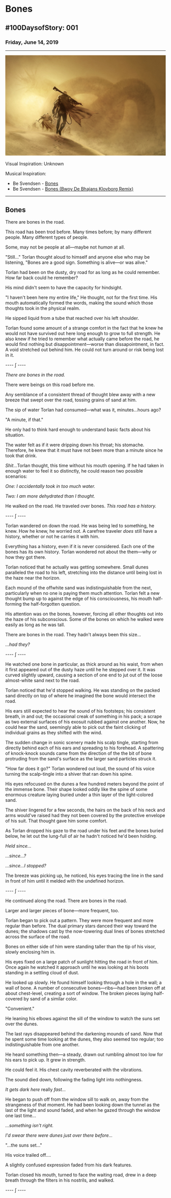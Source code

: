 # Bones

## #100DaysofStory: 001

### Friday, June 14, 2019

---

![Bones Visual Inspiration](bones.jpg)

Visual Inspiration: Unknown

Musical Inspiration:

- Be Svendsen - [Bones](https://open.spotify.com/track/44PS8lB5MuUKnqMnmtZWX6)
- Be Svendsen - [Bones (Bwoy De Bhajans Klovborg Remix)](https://open.spotify.com/track/5DIvDefES3gfvsLSRLVyMD)

---

## Bones

There are bones in the road.

This road has been trod before. Many times before; by many different people. Many different types of people.

Some, may not be people at all—maybe not _human_ at all.

"Still..." Torlan thought aloud to himself and anyone else who may be listening, "Bones are a good sign. Something is alive—or was alive."

Torlan had been on the dusty, dry road for as long as he could remember. How far back could he remember?

His mind didn't seem to have the capacity for hindsight.

"I haven't been here my entire life," He thought, not for the first time. His mouth automatically formed the words, making the sound which those thoughts took in the physical realm.

He sipped liquid from a tube that reached over his left shoulder.

Torlan found some amount of a strange comfort in the fact that he knew he would not have survived out here long enough to grow to full strength. He also knew if he tried to remember what actually came before the road, he would find nothing but disappointment—worse than dissapointment, in fact. A void stretched out behind him. He could not turn around or risk being lost in it.

---- ∫ ----

_There are bones in the road._

There were beings on this road before me.

Any semblance of a consistent thread of thought blew away with a new breeze that swept over the road, tossing grains of sand at him.

The sip of water Torlan had consumed—what was it, minutes...hours ago?

"A minute, if that."

He only had to think hard enough to understand basic facts about his situation.

The water felt as if it were dripping down his throat; his stomache. Therefore, he knew that it must have not been more than a minute since he took that drink.

_Shit_...Torlan thought, this time without his mouth opening. If he had taken in enough water to feel it so distinctly, he could reason two possible scenarios:

_One: I accidentally took in too much water._

_Two: I am more dehydrated than I thought._

He walked on the road. He traveled over bones. _This road has a history._

---- ∫ ----

Torlan wandered on down the road. He was being led to something, he knew. How he knew, he worried not. A carefree traveler _does_ still have a history, whether or not he carries it with him.

Everything has a history, even if it is never considered. Each one of the bones has its own history. Torlan wondered not about the them—why or how they got there.

Torlan noticed that he actually was getting somewhere. Small dunes paralleled the road to his left, stretching into the distance until being lost in the haze near the horizon. 

Each mound of the offwhite sand was indistinguishable from the next, particularly when no one is paying them much attention. Torlan felt a new thought bump up to against the edge of his consciousness, his mouth half-forming the half-forgotten question.

His attention was on the bones, however, forcing all other thoughts out into the haze of his subconscious. Some of the bones on which he walked were easily as long as he was tall.

There are bones in the road. They hadn't always been this size...

_...had they?_

---- ∫ ----

He watched one bone in particular, as thick around as his waist, from when it first appeared out of the dusty haze until he he stepped over it. It was curved slightly upward, causing a section of one end to jut out of the loose almost-white sand next to the road.

Torlan noticed that he'd stopped walking. He was standing on the packed sand directly on top of where he imagined the bone would intersect the road.

His ears still expected to hear the sound of his footsteps; his consistent breath, in and out; the occasional creak of something in his pack; a scrape as two external surfaces of his exosuit rubbed against one another. Now, he could hear the sand, seemingly able to pick out the faint clicking of individual grains as they shifted with the wind.

The sudden change in sonic scenery made his scalp tingle, starting from directly behind each of his ears and spreading to his forehead. A spattering of knock-knock sounds came from the direction of the the bit of bone protruding from the sand's surface as the larger sand particles struck it.

"How far does it go?" Torlan wondered out loud, the sound of his voice turning the scalp-tingle into a shiver that ran down his spine. 

His eyes refocused on the dunes a few hundred meters beyond the point of the immense bone. Their shape looked oddly like the spine of some enormous creature laying buried under a thin layer of the light-colored sand.

The shiver lingered for a few seconds, the hairs on the back of his neck and arms would've raised had they not been covered by the protective envelope of his suit. That thought gave him some comfort.

As Torlan dropped his gaze to the road under his feet and the bones buried below, he let out the lung-full of air he hadn't noticed he'd been holding.

_Held since..._

_...since...?_

_...since...I stopped?_

The breeze was picking up, he noticed, his eyes tracing the line in the sand in front of him until it melded with the undefined horizon.

---- ∫ ----

He continued along the road. There are bones in the road.

Larger and larger pieces of bone—more frequent, too.

Torlan began to pick out a pattern. They were more frequent and more regular than before. The dual primary stars danced their way toward the dunes; the shadows cast by the now-towering dual lines of bones stretched across the surface of the road.

Bones on either side of him were standing taller than the tip of his visor, slowly enclosing him in.

His eyes fixed on a large patch of sunlight hitting the road in front of him. Once again he watched it approach until he was looking at his boots standing in a settling cloud of dust.

He looked up slowly. He found himself looking through a hole in the wall; a wall of bone. A number of consecutive bones—ribs—had been broken off at about chest-level, creating a sort of window. The broken pieces laying half-covered by sand of a similar color.

"Convenient."

He leaning his elbows against the sill of the window to watch the suns set over the dunes.

The last rays disappeared behind the darkening mounds of sand. Now that he spent some time looking at the dunes, they also seemed too regular; too indistinguishable from one another.

He heard something then—a steady, drawn out rumbling almost too low for his ears to pick up. It grew in strength.

He could feel it. His chest cavity reverberated with the vibrations.

The sound died down, following the fading light into nothingness.

_It gets dark here_ really _fast..._

He began to push off from the window sill to walk on, away from the strangeness of that moment. He had been looking down the tunnel as the last of the light and sound faded, and when he gazed through the window one last time...

_...something isn't right._

_I'd swear there were dunes just over there before..._

"...the suns set..."

His voice trailed off....

A slightly confused expression faded from his dark features.

Torlan closed his mouth, turned to face the waiting road, drew in a deep breath through the filters in his nostrils, and walked.

---- ∫ ----
